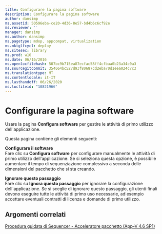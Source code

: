 ```yaml
---
title: Configurare la pagina software
description: Configurare la pagina software
author: dansimp
ms.assetid: 50596eba-ce20-4d36-8e57-bd4b6c6cf92e
ms.reviewer: ''
manager: dansimp
ms.author: dansimp
ms.pagetype: mdop, appcompat, virtualization
ms.mktglfcycl: deploy
ms.sitesec: library
ms.prod: w10
ms.date: 06/16/2016
ms.openlocfilehash: 507bc9b715ea87ecfac58ff4cfbaa0b23a34c0a3
ms.sourcegitcommit: 354664bc527d93f80687cd2eba70d1eea024c7c3
ms.translationtype: MT
ms.contentlocale: it-IT
ms.lasthandoff: 06/26/2020
ms.locfileid: "10821966"
---
```

# Configurare la pagina software


Usare la pagina **Configura software** per gestire le attività di primo utilizzo dell'applicazione.

Questa pagina contiene gli elementi seguenti:

<a href="" id="configure-software"></a>**Configurare il software**  
Fare clic su **Configura software** per configurare manualmente le attività di primo utilizzo dell'applicazione. Se si seleziona questa opzione, è possibile aumentare il tempo di sequenziazione complessivo a seconda delle dimensioni del pacchetto che si sta creando.

<a href="" id="skip-this-step"></a>**Ignorare questo passaggio**  
Fare clic su **Ignora questo passaggio** per ignorare la configurazione dell'applicazione. Se si sceglie di ignorare questo passaggio, gli utenti finali devono eseguire tutte le attività di primo uso necessarie, ad esempio accettare eventuali contratti di licenza e domande di primo utilizzo.

## Argomenti correlati


[Procedura guidata di Sequencer - Acceleratore pacchetto (App-V 4.6 SP1)](sequencer-wizard---package-accelerator--appv-46-sp1-.md)

 

 





